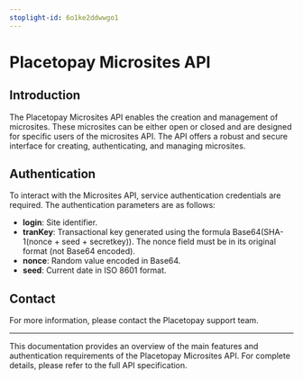 ```yaml
---
stoplight-id: 6o1ke2ddwwgo1
---
```


# Placetopay Microsites API

## Introduction

The Placetopay Microsites API enables the creation and management of microsites. These microsites can be either open or closed and are designed for specific users of the microsites API. The API offers a robust and secure interface for creating, authenticating, and managing microsites.

## Authentication

To interact with the Microsites API, service authentication credentials are required. The authentication parameters are as follows:

- **login**: Site identifier.
- **tranKey**: Transactional key generated using the formula Base64(SHA-1(nonce + seed + secretkey)). The nonce field must be in its original format (not Base64 encoded).
- **nonce**: Random value encoded in Base64.
- **seed**: Current date in ISO 8601 format.

## Contact

For more information, please contact the Placetopay support team.

---

This documentation provides an overview of the main features and authentication requirements of the Placetopay Microsites API. For complete details, please refer to the full API specification.
